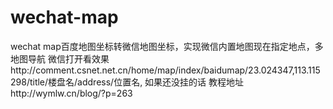 # wechat-map
wechat map百度地图坐标转微信地图坐标，实现微信内置地图现在指定地点，多地图导航
微信打开看效果http://comment.csnet.net.cn/home/map/index/baidumap/23.024347,113.115298/title/楼盘名/address/位置名,
如果还没挂的话
教程地址http://wymlw.cn/blog/?p=263
